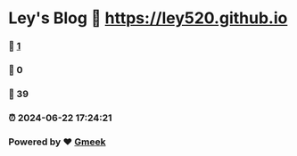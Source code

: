 # Ley's Blog :link: https://ley520.github.io 
### :page_facing_up: [1](https://ley520.github.io/tag.html) 
### :speech_balloon: 0 
### :hibiscus: 39 
### :alarm_clock: 2024-06-22 17:24:21 
### Powered by :heart: [Gmeek](https://github.com/Meekdai/Gmeek)
